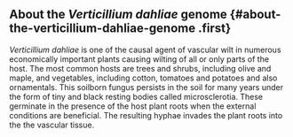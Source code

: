 About the *Verticillium dahliae* genome {#about-the-verticillium-dahliae-genome .first}
---------------------------------------

*Verticillium dahliae* is one of the causal agent of vascular wilt in
numerous economically important plants causing wilting of all or only
parts of the host. The most common hosts are trees and shrubs, including
olive and maple, and vegetables, including cotton, tomatoes and potatoes
and also ornamentals. This soilborn fungus persists in the soil for many
years under the form of tiny and black resting bodies called
microsclerotia. These germinate in the presence of the host plant roots
when the external conditions are beneficial. The resulting hyphae
invades the plant roots into the the vascular tissue.
